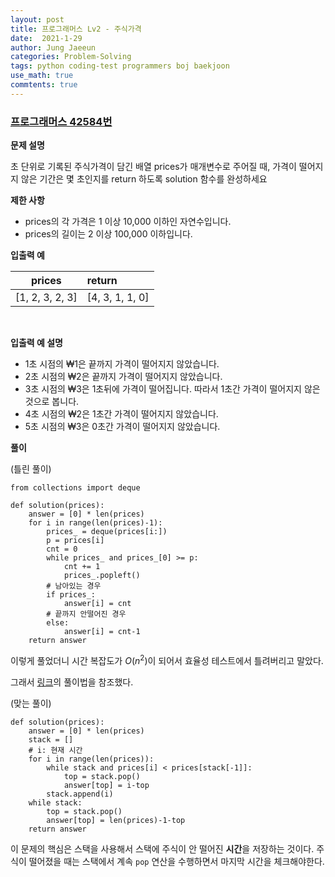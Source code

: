 ```yaml
---
layout: post
title: 프로그래머스 Lv2 - 주식가격
date:  2021-1-29
author: Jung Jaeeun
categories: Problem-Solving
tags: python coding-test programmers boj baekjoon
use_math: true
commtents: true
---
```


### [프로그래머스 42584번](https://programmers.co.kr/learn/courses/30/lessons/42584?language=python3)

**문제 설명**

초 단위로 기록된 주식가격이 담긴 배열 prices가 매개변수로 주어질 때, 가격이 떨어지지 않은 기간은 몇 초인지를 return 하도록 solution 함수를 완성하세요

**제한 사항**
- prices의 각 가격은 1 이상 10,000 이하인 자연수입니다.
- prices의 길이는 2 이상 100,000 이하입니다.

**입출력 예**

| prices | return |
|-------|:-------|
|[1, 2, 3, 2, 3]|[4, 3, 1, 1, 0]

<br>

**입출력 예 설명**

- 1초 시점의 ₩1은 끝까지 가격이 떨어지지 않았습니다.
- 2초 시점의 ₩2은 끝까지 가격이 떨어지지 않았습니다.
- 3초 시점의 ₩3은 1초뒤에 가격이 떨어집니다. 따라서 1초간 가격이 떨어지지 않은 것으로 봅니다.
- 4초 시점의 ₩2은 1초간 가격이 떨어지지 않았습니다.
- 5초 시점의 ₩3은 0초간 가격이 떨어지지 않았습니다.

**풀이**

(틀린 풀이)

```python3
from collections import deque

def solution(prices):
    answer = [0] * len(prices)
    for i in range(len(prices)-1):
        prices_ = deque(prices[i:])
        p = prices[i]
        cnt = 0
        while prices_ and prices_[0] >= p:
            cnt += 1
            prices_.popleft()
        # 남아있는 경우
        if prices_:
            answer[i] = cnt
        # 끝까지 안떨어진 경우
        else:
            answer[i] = cnt-1
    return answer
```

이렇게 풀었더니 시간 복잡도가 $O(n^2)$이 되어서 효율성 테스트에서 틀려버리고 말았다.

그래서 [링크](https://gurumee92.tistory.com/170)의 풀이법을 참조했다. 

(맞는 풀이)

```python3
def solution(prices):
    answer = [0] * len(prices)
    stack = []
    # i: 현재 시간
    for i in range(len(prices)):
        while stack and prices[i] < prices[stack[-1]]:
            top = stack.pop()
            answer[top] = i-top
        stack.append(i)
    while stack:
        top = stack.pop()
        answer[top] = len(prices)-1-top
    return answer
```

이 문제의 핵심은 스택을 사용해서 스택에 주식이 안 떨어진 **시간**을 저장하는 것이다. 주식이 떨어졌을 때는 스택에서 계속 ```pop``` 연산을 수행하면서 마지막 시간을 체크해야한다.